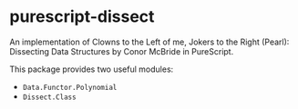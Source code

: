 # purescript-dissect
An implementation of Clowns to the Left of me, Jokers to the Right
(Pearl): Dissecting Data Structures by Conor McBride in PureScript.

This package provides two useful modules:
* `Data.Functor.Polynomial`
* `Dissect.Class`


